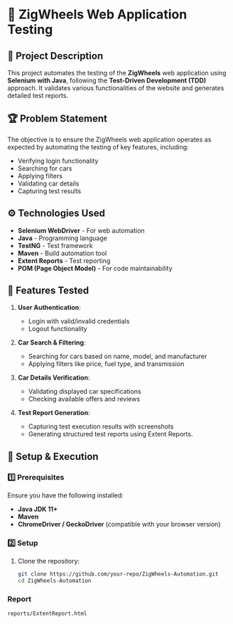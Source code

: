 # 🚗 ZigWheels Web Application Testing #

## 📌 Project Description
This project automates the testing of the **ZigWheels** web application using **Selenium with Java**, following the **Test-Driven Development (TDD)** approach. It validates various functionalities of the website and generates detailed test reports.

## 🏆 Problem Statement
The objective is to ensure the ZigWheels web application operates as expected by automating the testing of key features, including:
- Verifying login functionality
- Searching for cars
- Applying filters
- Validating car details
- Capturing test results

## ⚙️ Technologies Used
- **Selenium WebDriver** - For web automation
- **Java** - Programming language
- **TestNG** - Test framework
- **Maven** - Build automation tool
- **Extent Reports** - Test reporting
- **POM (Page Object Model)** - For code maintainability

## 🚀 Features Tested
1. **User Authentication**:
   - Login with valid/invalid credentials
   - Logout functionality

2. **Car Search & Filtering**:
   - Searching for cars based on name, model, and manufacturer
   - Applying filters like price, fuel type, and transmission

3. **Car Details Verification**:
   - Validating displayed car specifications
   - Checking available offers and reviews

4. **Test Report Generation**:
   - Capturing test execution results with screenshots
   - Generating structured test reports using Extent Reports.


## 🔧 Setup & Execution

### 1️⃣ Prerequisites
Ensure you have the following installed:
- **Java JDK 11+**
- **Maven**
- **ChromeDriver / GeckoDriver** (compatible with your browser version)

### 2️⃣ Setup
1. Clone the repository:
   ```sh
   git clone https://github.com/your-repo/ZigWheels-Automation.git
   cd ZigWheels-Automation
### Report
   ```sh
   reports/ExtentReport.html

